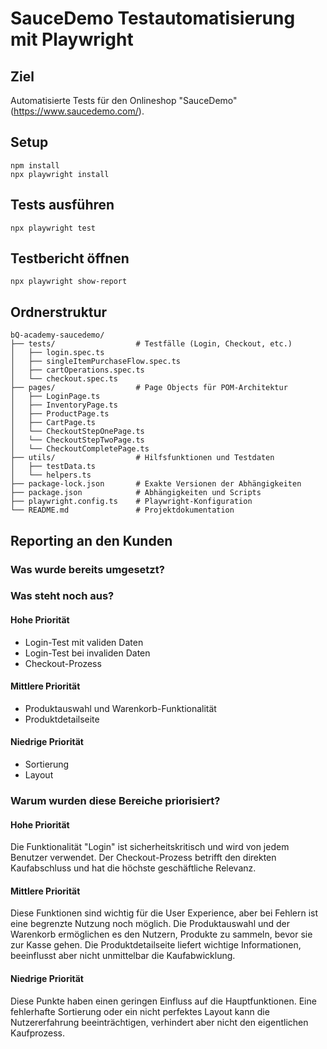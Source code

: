 # SauceDemo Testautomatisierung mit Playwright

## Ziel
Automatisierte Tests für den Onlineshop "SauceDemo" (https://www.saucedemo.com/).
## Setup
```
npm install
npx playwright install
```
## Tests ausführen
```
npx playwright test
```
## Testbericht öffnen
```
npx playwright show-report
```
## Ordnerstruktur
```
bQ-academy-saucedemo/
├── tests/                  # Testfälle (Login, Checkout, etc.)
│   ├── login.spec.ts
│   ├── singleItemPurchaseFlow.spec.ts
│   ├── cartOperations.spec.ts
│   └── checkout.spec.ts
├── pages/                  # Page Objects für POM-Architektur
│   ├── LoginPage.ts
│   ├── InventoryPage.ts
│   ├── ProductPage.ts
│   ├── CartPage.ts
│   └── CheckoutStepOnePage.ts
│   └── CheckoutStepTwoPage.ts
│   └── CheckoutCompletePage.ts
├── utils/                  # Hilfsfunktionen und Testdaten
│   ├── testData.ts
│   └── helpers.ts
├── package-lock.json       # Exakte Versionen der Abhängigkeiten 
├── package.json            # Abhängigkeiten und Scripts
├── playwright.config.ts    # Playwright-Konfiguration
└── README.md               # Projektdokumentation
```

## Reporting an den Kunden

### Was wurde bereits umgesetzt?

### Was steht noch aus?
#### Hohe Priorität
- Login-Test mit validen Daten
- Login-Test bei invaliden Daten
- Checkout-Prozess
#### Mittlere Priorität
- Produktauswahl und Warenkorb-Funktionalität
- Produktdetailseite
#### Niedrige Priorität
- Sortierung
- Layout

### Warum wurden diese Bereiche priorisiert?
#### Hohe Priorität
Die Funktionalität "Login" ist sicherheitskritisch und wird von jedem Benutzer verwendet. Der Checkout-Prozess betrifft den direkten Kaufabschluss und hat die höchste geschäftliche Relevanz.
#### Mittlere Priorität
Diese Funktionen sind wichtig für die User Experience, aber bei Fehlern ist eine begrenzte Nutzung noch möglich. Die Produktauswahl und der Warenkorb ermöglichen es den Nutzern, Produkte zu sammeln, bevor sie zur Kasse gehen. Die Produktdetailseite liefert wichtige Informationen, beeinflusst aber nicht unmittelbar die Kaufabwicklung.

#### Niedrige Priorität
Diese Punkte haben einen geringen Einfluss auf die Hauptfunktionen. Eine fehlerhafte Sortierung oder ein nicht perfektes Layout kann die Nutzererfahrung beeinträchtigen, verhindert aber nicht den eigentlichen Kaufprozess.

